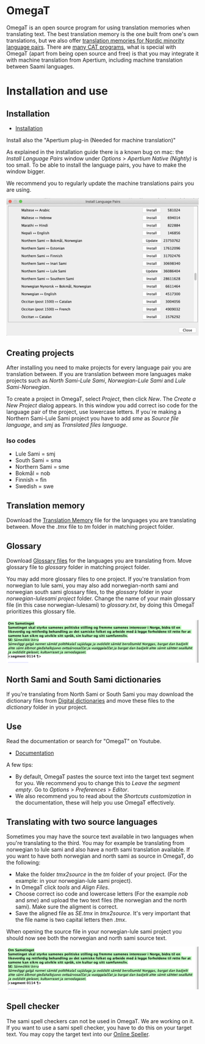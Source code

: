 OmegaT
======

OmegaT is an open source program for using translation memories when translating text. The best translation memory is the one built from one's own translations, but we also offer [translation memories for Nordic minority language pairs](TranslationMemories.html). There are [many CAT programs](https://en.wikipedia.org/wiki/Comparison_of_computer-assisted_translation_tools), what is special with OmegaT (apart from being open source and free) is that you may integrate it with machine translation from Apertium, including machine translation between Saami languages.



# Installation and use

## Installation
- [Installation](https://wiki.apertium.org/wiki/Apertium_OmegaT_Native)

Install also the  "Apertium plug-in (Needed for machine translation)"

As explained in the installation guide there is a known bug on mac: the *Install Language Pairs* window under *Options* > *Apertium Native (Nightly)* is too small. To be able to install the language pairs, you have to make the window bigger.

We recommend you to regularly update the machine translations pairs you are using. 

![Install Language Pairs window](/../images/Language_Pairs_window.png)


## Creating projects
After installing you need to make projects for every language pair you are translation between. If you are translation between more languages make projects such as *North Sami-Lule Sami*, *Norwegian-Lule Sami* and *Lule Sami-Norwegian*. 

To create a project in OmegaT, select *Project*, then click *New*. The *Create a New Project* dialog appears. In this window you add correct iso code for the language pair of the project, use lowercase letters. If you´re making a Northern Sami-Lule Sami project you have to add *sme* as *Source file language*, and *smj* as *Translated files language*.

### Iso codes
* Lule Sami = smj
* South Sami = sma
* Northern Sami = sme
* Bokmål = nob
* Finnish = fin
* Swedish = swe

## Translation memory 

Download the [Translation Memory](https://giellalt.uit.no/tm/TranslationMemory.html?fbclid=IwAR1U2CSph4wpWrCIMVcucOYC3V10PWZWD38M3T_bQgkH46WvNFhI1qHoupE) file for the languages you are translating between. Move the *.tmx* file to *tm* folder in matching project folder.

## Glossary
Download [Glossary files](https://giellalt.uit.no/tm/TranslationMemory.html?fbclid=IwAR1U2CSph4wpWrCIMVcucOYC3V10PWZWD38M3T_bQgkH46WvNFhI1qHoupE) for the languages you are translating from. Move glossary file to *glossary* folder in matching project folder. 

You may add more glossary files to one project. If you're translation from norwegian to lule sami, you may also add norwegian-north sami and norwegian south sami glossary files, to the *glossary* folder in your *norwegian-lulesami project* folder. Change the name of your main glossary file (in this case norwegian-lulesami) to *glossary.txt*, by doing this OmegaT prioritizes this glossary file. 

![Prioritized glossary](/../images/two_source_languages.png)

## North Sami and South Sami dictionaries

If you're translating from North Sami or South Sami you may download the dictionary files from [Digital dictionaries](https://dicts.uit.no/dicts/dict-stardict.eng.html) and move these files to the *dictionary* folder in your project. 


## Use

Read the documentation or search for "OmegaT" on Youtube. 
- [Documentation](https://omegat.org/documentation)

A few tips:
- By default, OmegaT pastes the source text into the target text segment for you.  We recommend you to change this to *Leave the segment empty*. Go to *Options* > *Preferences* >  *Editor*.
- We also recommend you to read about the *Shortcuts customization* in the documentation, these will help you use OmegaT effectively.


## Translating with two source languages 

Sometimes you may have the source text available in two languages when you're translating to the third. You may for example be translating from norwegian to lule sami and also have a north sami translation available. If you want to have both norwegian and north sami as source in OmegaT, do the following: 

- Make the folder *tmx2source* in the *tm* folder of your project. (For the example: in your norwegian-lule sami project). 
- In OmegaT click *tools* and *Align Files*.
- Choose correct iso code and lowercase letters (For the example *nob* and *sme*) and upload the two text files (the norwegian and the north sami). Make sure the aligment is correct.
- Save the aligned file as *SE.tmx* in *tmx2source*. It's very important that the file name is two capital letters then *.tmx*. 

When opening the source file in your norwegian-lule sami project you should now see both the norwegian and north sami source text. 

![Two source languages](/../images/two_source_languages.png)

## Spell checker

The sami spell checkers can not be used in OmegaT. We are working on it. If you want to use a sami spell checker, you have to do this on your target text. You may copy the target text into our [Online Speller](https://divvun.no/korrektur/speller-demo.html).